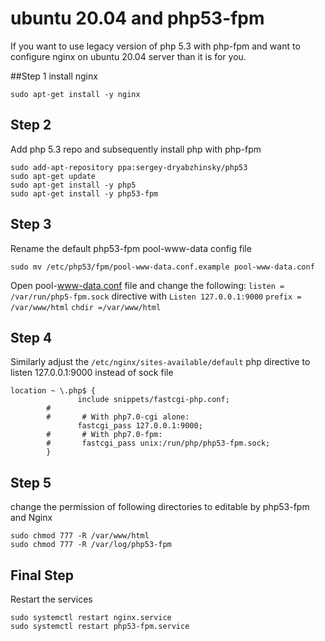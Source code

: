 # ubuntu 20.04 and php53-fpm
If you want to use legacy version of php 5.3 with php-fpm and want to configure nginx on ubuntu 20.04 server than it is for you.

##Step 1
install nginx 
```
sudo apt-get install -y nginx
```
## Step 2
Add php 5.3 repo and subsequently  install php with php-fpm
```
sudo add-apt-repository ppa:sergey-dryabzhinsky/php53
sudo apt-get update 
sudo apt-get install -y php5 
sudo apt-get install -y php53-fpm
```
## Step 3
Rename the default php53-fpm pool-www-data config file
```
sudo mv /etc/php53/fpm/pool-www-data.conf.example pool-www-data.conf
```
Open pool-www-data.conf file and change the following:
`listen = /var/run/php5-fpm.sock` directive with `Listen 127.0.0.1:9000`
`prefix = /var/www/html`
`chdir =/var/www/html`

## Step 4
Similarly adjust the `/etc/nginx/sites-available/default` php directive to listen 127.0.0.1:9000 instead of sock file

```
location ~ \.php$ {
               include snippets/fastcgi-php.conf;
        #
        #       # With php7.0-cgi alone:
               fastcgi_pass 127.0.0.1:9000;
        #       # With php7.0-fpm:
        #       fastcgi_pass unix:/run/php/php53-fpm.sock;
        }
```
## Step 5
change the permission of following directories to editable by php53-fpm and Nginx
```
sudo chmod 777 -R /var/www/html
sudo chmod 777 -R /var/log/php53-fpm
```
## Final Step
Restart the services
```
sudo systemctl restart nginx.service
sudo systemctl restart php53-fpm.service
```
